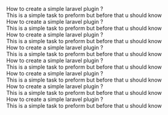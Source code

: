 How to create a simple laravel plugin ?  
This is a simple task to preform but before that u should know  
How to create a simple laravel plugin ?  
This is a simple task to preform but before that u should know  
How to create a simple laravel plugin ?  
This is a simple task to preform but before that u should know  
How to create a simple laravel plugin ?  
This is a simple task to preform but before that u should know  
How to create a simple laravel plugin ?  
This is a simple task to preform but before that u should know  
How to create a simple laravel plugin ?  
This is a simple task to preform but before that u should know  
How to create a simple laravel plugin ?  
This is a simple task to preform but before that u should know  
How to create a simple laravel plugin ?  
This is a simple task to preform but before that u should know  
